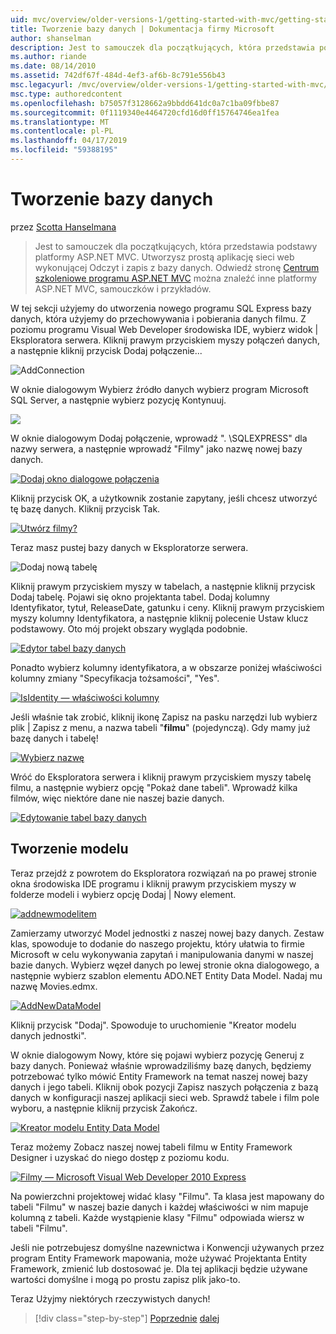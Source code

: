 ```yaml
---
uid: mvc/overview/older-versions-1/getting-started-with-mvc/getting-started-with-mvc-part4
title: Tworzenie bazy danych | Dokumentacja firmy Microsoft
author: shanselman
description: Jest to samouczek dla początkujących, która przedstawia podstawy platformy ASP.NET MVC. Utwórz prostą aplikację sieci web wykonującej Odczyt i zapis z bazy danych.
ms.author: riande
ms.date: 08/14/2010
ms.assetid: 742df67f-484d-4ef3-af6b-8c791e556b43
msc.legacyurl: /mvc/overview/older-versions-1/getting-started-with-mvc/getting-started-with-mvc-part4
msc.type: authoredcontent
ms.openlocfilehash: b75057f3128662a9bbdd641dc0a7c1ba09fbbe87
ms.sourcegitcommit: 0f1119340e4464720cfd16d0ff15764746ea1fea
ms.translationtype: MT
ms.contentlocale: pl-PL
ms.lasthandoff: 04/17/2019
ms.locfileid: "59388195"
---
```

# <a name="creating-a-database"></a>Tworzenie bazy danych

przez [Scotta Hanselmana](https://github.com/shanselman)

> Jest to samouczek dla początkujących, która przedstawia podstawy platformy ASP.NET MVC. Utworzysz prostą aplikację sieci web wykonującej Odczyt i zapis z bazy danych. Odwiedź stronę [Centrum szkoleniowe programu ASP.NET MVC](../../../index.md) można znaleźć inne platformy ASP.NET MVC, samouczków i przykładów.


W tej sekcji użyjemy do utworzenia nowego programu SQL Express bazy danych, która użyjemy do przechowywania i pobierania danych filmu. Z poziomu programu Visual Web Developer środowiska IDE, wybierz widok | Eksploratora serwera. Kliknij prawym przyciskiem myszy połączeń danych, a następnie kliknij przycisk Dodaj połączenie...

![AddConnection](getting-started-with-mvc-part4/_static/image1.png)

W oknie dialogowym Wybierz źródło danych wybierz program Microsoft SQL Server, a następnie wybierz pozycję Kontynuuj.

![](getting-started-with-mvc-part4/_static/image2.png)

W oknie dialogowym Dodaj połączenie, wprowadź ". \SQLEXPRESS" dla nazwy serwera, a następnie wprowadź "Filmy" jako nazwę nowej bazy danych.

[![Dodaj okno dialogowe połączenia](getting-started-with-mvc-part4/_static/image4.png)](getting-started-with-mvc-part4/_static/image3.png)

Kliknij przycisk OK, a użytkownik zostanie zapytany, jeśli chcesz utworzyć tę bazę danych. Kliknij przycisk Tak.

[![Utwórz filmy?](getting-started-with-mvc-part4/_static/image6.png)](getting-started-with-mvc-part4/_static/image5.png)

Teraz masz pustej bazy danych w Eksploratorze serwera.

![Dodaj nową tabelę](getting-started-with-mvc-part4/_static/image7.png)

Kliknij prawym przyciskiem myszy w tabelach, a następnie kliknij przycisk Dodaj tabelę. Pojawi się okno projektanta tabel. Dodaj kolumny Identyfikator, tytuł, ReleaseDate, gatunku i ceny. Kliknij prawym przyciskiem myszy kolumny Identyfikatora, a następnie kliknij polecenie Ustaw klucz podstawowy. Oto mój projekt obszary wygląda podobnie.

[![Edytor tabel bazy danych](getting-started-with-mvc-part4/_static/image9.png)](getting-started-with-mvc-part4/_static/image8.png)

Ponadto wybierz kolumny identyfikatora, a w obszarze poniżej właściwości kolumny zmiany "Specyfikacja tożsamości", "Yes".

[![IsIdentity — właściwości kolumny](getting-started-with-mvc-part4/_static/image11.png)](getting-started-with-mvc-part4/_static/image10.png)

Jeśli właśnie tak zrobić, kliknij ikonę Zapisz na pasku narzędzi lub wybierz plik | Zapisz z menu, a nazwa tabeli "**filmu**" (pojedynczą). Gdy mamy już bazę danych i tabelę!

[![Wybierz nazwę](getting-started-with-mvc-part4/_static/image13.png)](getting-started-with-mvc-part4/_static/image12.png)

Wróć do Eksploratora serwera i kliknij prawym przyciskiem myszy tabelę filmu, a następnie wybierz opcję "Pokaż dane tabeli". Wprowadź kilka filmów, więc niektóre dane nie naszej bazie danych.

[![Edytowanie tabel bazy danych](getting-started-with-mvc-part4/_static/image15.png)](getting-started-with-mvc-part4/_static/image14.png)

## <a name="creating-a-model"></a>Tworzenie modelu

Teraz przejdź z powrotem do Eksploratora rozwiązań na po prawej stronie okna środowiska IDE programu i kliknij prawym przyciskiem myszy w folderze modeli i wybierz opcję Dodaj | Nowy element.

[![addnewmodelitem](getting-started-with-mvc-part4/_static/image17.png)](getting-started-with-mvc-part4/_static/image16.png)

Zamierzamy utworzyć Model jednostki z naszej nowej bazy danych. Zestaw klas, spowoduje to dodanie do naszego projektu, który ułatwia to firmie Microsoft w celu wykonywania zapytań i manipulowania danymi w naszej bazie danych. Wybierz węzeł danych po lewej stronie okna dialogowego, a następnie wybierz szablon elementu ADO.NET Entity Data Model. Nadaj mu nazwę Movies.edmx.

[![AddNewDataModel](getting-started-with-mvc-part4/_static/image19.png)](getting-started-with-mvc-part4/_static/image18.png)

Kliknij przycisk "Dodaj". Spowoduje to uruchomienie "Kreator modelu danych jednostki".

W oknie dialogowym Nowy, które się pojawi wybierz pozycję Generuj z bazy danych. Ponieważ właśnie wprowadziliśmy bazę danych, będziemy potrzebować tylko mówić Entity Framework na temat naszej nowej bazy danych i jego tabeli. Kliknij obok pozycji Zapisz naszych połączenia z bazą danych w konfiguracji naszej aplikacji sieci web. Sprawdź tabele i film pole wyboru, a następnie kliknij przycisk Zakończ.

[![Kreator modelu Entity Data Model](getting-started-with-mvc-part4/_static/image21.png)](getting-started-with-mvc-part4/_static/image20.png)

Teraz możemy Zobacz naszej nowej tabeli filmu w Entity Framework Designer i uzyskać do niego dostęp z poziomu kodu.

[![Filmy — Microsoft Visual Web Developer 2010 Express](getting-started-with-mvc-part4/_static/image23.png)](getting-started-with-mvc-part4/_static/image22.png)

Na powierzchni projektowej widać klasy "Filmu". Ta klasa jest mapowany do tabeli "Filmu" w naszej bazie danych i każdej właściwości w nim mapuje kolumną z tabeli. Każde wystąpienie klasy "Filmu" odpowiada wiersz w tabeli "Filmu".

Jeśli nie potrzebujesz domyślne nazewnictwa i Konwencji używanych przez program Entity Framework mapowania, może używać Projektanta Entity Framework, zmienić lub dostosować je. Dla tej aplikacji będzie używane wartości domyślne i mogą po prostu zapisz plik jako-to.

Teraz Użyjmy niektórych rzeczywistych danych!

> [!div class="step-by-step"]
> [Poprzednie](getting-started-with-mvc-part3.md)
> [dalej](getting-started-with-mvc-part5.md)
